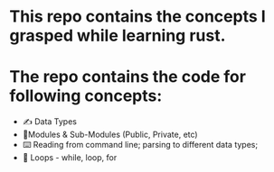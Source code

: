 # This repo contains the concepts I grasped while learning rust.

# The repo contains the code for following concepts:

- ✍️ Data Types
- 📝Modules & Sub-Modules (Public, Private, etc)
- ⌨️ Reading from command line; parsing to different data types;
- 🔁 Loops - while, loop, for
